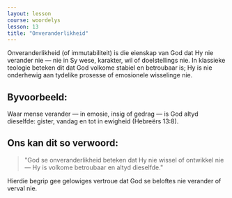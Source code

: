 ```yaml
---
layout: lesson
course: woordelys
lesson: 13
title: "Onveranderlikheid"
---
```


Onveranderlikheid (of immutabiliteit) is die eienskap van God dat Hy nie verander nie — nie in Sy wese, karakter, wil of doelstellings nie. In klassieke teologie beteken dit dat God volkome stabiel en betroubaar is; Hy is nie onderhewig aan tydelike prosesse of emosionele wisselinge nie.

## Byvoorbeeld:

Waar mense verander — in emosie, insig of gedrag — is God altyd dieselfde: gister, vandag en tot in ewigheid (Hebreërs 13:8).

## Ons kan dit so verwoord:

> "God se onveranderlikheid beteken dat Hy nie wissel of ontwikkel nie — Hy is volkome betroubaar en altyd dieselfde."

Hierdie begrip gee gelowiges vertroue dat God se beloftes nie verander of verval nie.